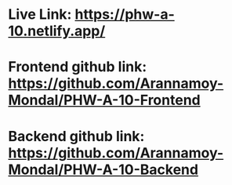 # Live Link: https://phw-a-10.netlify.app/
# Frontend github link: https://github.com/Arannamoy-Mondal/PHW-A-10-Frontend
# Backend github link: https://github.com/Arannamoy-Mondal/PHW-A-10-Backend
